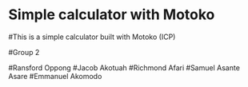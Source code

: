 # Simple calculator with Motoko

#This is a simple calculator built with Motoko (ICP) 

#Group 2

#Ransford Oppong 
#Jacob Akotuah
#Richmond Afari
#Samuel Asante Asare
#Emmanuel Akomodo

